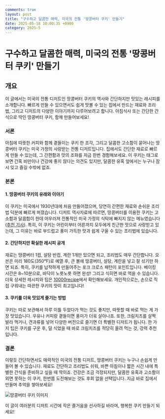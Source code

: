 ```yaml
---
comments: true
layout: post
title: "구수하고 달콤한 매력, 미국의 전통 '땅콩버터 쿠키' 만들기"
date: 2025-05-18 10:00:35 +0900
category: 2025-5
---
```


# 구수하고 달콤한 매력, 미국의 전통 '땅콩버터 쿠키' 만들기

## 개요
이 글에서는 미국의 전통 디저트인 땅콩버터 쿠키의 역사와 간단하지만 맛있는 레시피를 소개합니다. 빠르게 만들 수 있으면서도 쉽게 맛볼 수 있는 집에서 만드는 재료와 조리법, 그리고 디저트의 다양한 이야기까지 다루어보려고 합니다. 아침식사 또는 간단한 간식으로 딱인 땅콩버터 쿠키, 함께 만들어보세요!

### 서론
아침에 따뜻한 커피와 함께 곁들이는 쿠키 한 조각, 그리고 달콤한 고소함이 묻어나는 땅콩버터 쿠키는 미국 가정의 사랑받는 전통 디저트입니다. 집에서도 간단한 재료로 빠르게 만들 수 있는데, 그 간편함과 맛의 조화를 지금 한번 경험해보세요. 이 쿠키는 태그로 보면 간혹 비만이나 건강에 좋지 않다는 의견도 있지만, 달콤한 유혹 앞에서는 누구나 잠시 잊고 즐길 수밖에 없죠.

### 본론
#### 1. 땅콩버터 쿠키의 유래와 이야기
이 쿠키는 미국에서 1930년대에 처음 만들어졌으며, 당연히 간편한 재료와 손쉬운 조리법 덕분에 빠르게 퍼졌습니다. 디저트 역사자료에 따르면, 땅콩버터를 이용한 쿠키는 고소함과 달콤함이 한데 어우러져 전통적인 미국 가정의 식탁에 빠지지 않는 메뉴였습니다 ([추천 기사](https://purrncloud.tistory.com/entry/A-Bite-of-History-Discovering-the-Roots-of-American-Cookies)). 특히, 이 쿠키는 어린이부터 어른까지 모두에게 친근한 맛으로 사랑받고 있는데, 그 이유는 바로 부드럽고 풍미 가득한 맛과 쉽게 구울 수 있는 조리법에 있습니다.

#### 2. 간단하지만 확실한 레시피 공개
재료는 땅콩버터 1컵, 설탕 반컵, 계란 1개만 있으면 되고, 조리법도 매우 간단합니다. 오븐은 미리 180도(350°F)로 예열 후, 큰 볼에 땅콩버터, 설탕, 계란을 넣고 잘 섞기만 하면 되죠. 특히, 쿠키를 납작하게 만들어주는 포크 크로스 패턴이 포인트입니다. 베이킹 시간은 8~10분으로, 바닥이 노릇노릇 하면 완성! 그리고 식히면 바로 먹을 수 있습니다. 
더욱 상세한 레시피와 팁은 [10000recipe](https://www.10000recipe.com/recipe/6960188)에서 확인해보세요. 개인적으로는, 손으로 직접 구워내는 따끈한 쿠키의 맛이 최고입니다!

#### 3. 쿠키를 더욱 맛있게 즐기는 방법
쿠키는 따로 보관해서 하루 이틀 두었다가 먹는 것도 좋지만, 따뜻할 때 바로 먹는 게 가장 맛있습니다. 우유나 커피랑 곁들이면 풍미가 더욱 살아나죠. 또한, 크림치즈를 살짝 발라 먹거나, 견과류를 넣어 다양한 버전으로 즐기면 더 특별한 디저트가 됩니다. 한 가지 팁은 쿠키를 구운 후, 덜 식었을 때 바로 크림치즈를 적당히 올려 먹는 것, 강력 추천입니다.

### 결론
이렇듯 간단하면서도 매력적인 미국의 전통 디저트, 땅콩버터 쿠키는 누구나 손쉽게 만들어 볼 수 있습니다. 재료도 간단하고 조리법도 쉬워, 바쁜 아침이나 짧은 시간 내에 특별한 간식을 준비하고 싶을 때 딱이죠. 건강은 조금 걱정되지만, 달콤한 유혹과 고소함이 외면 못하는 이 쿠키, 한번쯤 도전해보는 것도 후회 없을 선택입니다. 지금 바로 집에서 만들며 추억을 쌓아보세요!

![땅콩버터 쿠키 이미지](https://www.themealdb.com/images/media/meals/1544384070.jpg)

이 글이 여러분의 디저트 시간에 작은 즐거움을 선사하길 바라며, 행복한 쿠키 만들기 되세요!